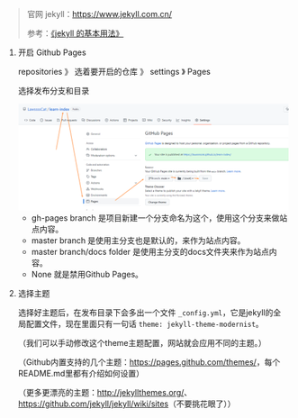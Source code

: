 >官网 jekyll：<https://www.jekyll.com.cn/>
>
>参考：[《jekyll 的基本用法》](../Jekyll/Jekyll_simple_use.md)

1. 开启 Github Pages

    repositories 》 选着要开启的仓库 》 settings 》 Pages 

    选择发布分支和目录

    <img src="images/auto-20220519205126.png" witdh=100%/>

    + gh-pages branch 是项目新建一个分支命名为这个，使用这个分支来做站点内容。
    + master branch 是使用主分支也是默认的，来作为站点内容。
    + master branch/docs folder 是使用主分支的docs文件夹来作为站点内容。
    + None 就是禁用Github Pages。

2. 选择主题

    选择好主题后，在发布目录下会多出一个文件 `_config.yml`，它是jekyll的全局配置文件，现在里面只有一句话 `theme: jekyll-theme-modernist`。
    
    （我们可以手动修改这个theme主题配置，网站就会应用不同的主题。）

    （Github内置支持的几个主题：<https://pages.github.com/themes/>，每个README.md里都有介绍如何设置）

    （更多更漂亮的主题：<http://jekyllthemes.org/>、<https://github.com/jekyll/jekyll/wiki/sites>（不要挑花眼了））